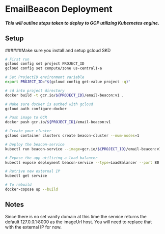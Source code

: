 # EmailBeacon Deployment
##### This will outline steps taken to deploy to GCP utilizing Kubernetes engine.


## Setup
######Make sure you install and setup gcloud SKD
``` bash
# First run
gcloud config set project PROJECT_ID
gcloud config set compute/zone us-central1-a

# Set ProjectID environment variable
export PROJECT_ID="$(gcloud config get-value project -q)"

# cd into project directory
docker build -t gcr.io/${PROJECT_ID}/email-beacon:v1 .

# Make sure docker is authed with gcloud
gcloud auth configure-docker

# Push image to GCR
docker push gcr.io/${PROJECT_ID}/email-beacon:v1

# Create your cluster
gcloud container clusters create beacon-cluster --num-nodes=1

# Deploy the beacon-service
kubectl run beacon-service --image=gcr.io/${PROJECT_ID}/email-beacon:v1 --port 8000

# Expose the app utilizing a load balancer 
kubectl expose deployment beacon-service --type=LoadBalancer --port 80 --target-port 8000

# Retrive new external IP
kubectl get service

# To rebuild
docker-copose up --build

```

## Notes
Since there is no set vanity domain at this time the service returns the default 127.0.0.1:8000 as the imageUrl host. 
You will need to replace that with the external IP for now.
